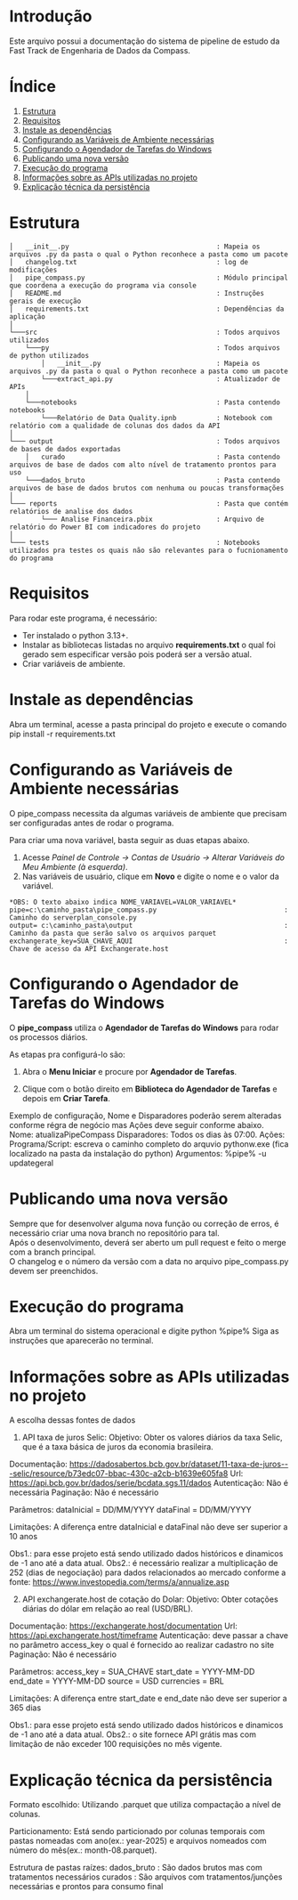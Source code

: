 # Introdução
Este arquivo possui a documentação do sistema de pipeline de estudo da Fast Track de Engenharia de Dados da Compass.

# Índice
1. [Estrutura](#estrutura)
2. [Requisitos](#requisitos)
3. [Instale as dependências](#instale-as-dependências)
4. [Configurando as Variáveis de Ambiente necessárias](#configurando-as-variáveis-de-ambiente-necessárias)
5. [Configurando o Agendador de Tarefas do Windows](#configurando-o-agendador-de-tarefas-do-windows)
6. [Publicando uma nova versão](#publicando-uma-nova-versão)
7. [Execução do programa](#execução-do-programa)
8. [Informações sobre as APIs utilizadas no projeto](#informações-sobre-as-apis-utilizadas-no-projeto)
9. [Explicação técnica da persistência](#explicação-técnica-da-persistência)

# Estrutura
```
│   __init__.py                                     : Mapeia os arquivos .py da pasta o qual o Python reconhece a pasta como um pacote
│   changelog.txt                                   : log de modificações
│   pipe_compass.py                                 : Módulo principal que coordena a execução do programa via console
│   README.md                                       : Instruções gerais de execução
│   requirements.txt                                : Dependências da aplicação
│
└───src                                             : Todos arquivos utilizados
    └───py                                          : Todos arquivos de python utilizados
        │   __init__.py                             : Mapeia os arquivos .py da pasta o qual o Python reconhece a pasta como um pacote
        └───extract_api.py                          : Atualizador de APIs
    │   
    └───notebooks                                   : Pasta contendo notebooks
        └───Relatório de Data Quality.ipnb          : Notebook com relatório com a qualidade de colunas dos dados da API
│
└─── output                                         : Todos arquivos de bases de dados exportadas
    │   curado                                      : Pasta contendo arquivos de base de dados com alto nível de tratamento prontos para uso
    └───dados_bruto                                 : Pasta contendo arquivos de base de dados brutos com nenhuma ou poucas transformações
│
└─── reports                                        : Pasta que contém relatórios de analise dos dados
        └─── Analise Financeira.pbix                : Arquivo de relatório do Power BI com indicadores do projeto
│
└─── tests                                          : Notebooks utilizados pra testes os quais não são relevantes para o fucnionamento do programa
```

# Requisitos
Para rodar este programa, é necessário:

- Ter instalado o python 3.13+.
- Instalar as bibliotecas listadas no arquivo **requirements.txt** o qual foi gerado sem especificar versão pois poderá ser a versão atual.
- Criar variáveis de ambiente.

# Instale as dependências 
Abra um terminal, acesse a pasta principal do projeto e execute o comando pip install -r requirements.txt

# Configurando as Variáveis de Ambiente necessárias
O pipe_compass necessita da algumas variáveis de ambiente que precisam ser configuradas antes de rodar o programa.

Para criar uma nova variável, basta seguir as duas etapas abaixo.

1. Acesse _Painel de Controle -> Contas de Usuário -> Alterar Variáveis do Meu Ambiente (à esquerda)_.
2. Nas variáveis de usuário, clique em **Novo** e digite o nome e o valor da variável.

```
*OBS: O texto abaixo indica NOME_VARIAVEL=VALOR_VARIAVEL*
pipe=c:\caminho_pasta\pipe_compass.py                                : Caminho do serverplan_console.py
output= c:\caminho_pasta\output                                      : Caminho da pasta que serão salvo os arquivos parquet
exchangerate_key=SUA_CHAVE_AQUI                                      : Chave de acesso da API Exchangerate.host
```
# Configurando o Agendador de Tarefas do Windows
O **pipe_compass** utiliza o **Agendador de Tarefas do Windows** para rodar os processos diários. 

As etapas pra configurá-lo são:

1. Abra o **Menu Iniciar** e procure por **Agendador de Tarefas**.

2. Clique com o botão direito em **Biblioteca do Agendador de Tarefas** e depois em **Criar Tarefa**.

Exemplo de configuração, Nome e Disparadores poderão serem alteradas conforme régra de negócio mas Ações deve seguir conforme abaixo.
Nome: atualizaPipeCompass 
Disparadores: Todos os dias às 07:00.
Ações:
    Programa/Script: escreva o caminho completo do arquvio pythonw.exe (fica localizado na pasta da instalação do python)
    Argumentos: %pipe% -u updategeral

# Publicando uma nova versão
Sempre que for desenvolver alguma nova função ou correção de erros, é necessário criar uma nova branch no repositório para tal.  
Após o desenvolvimento, deverá ser aberto um pull request e feito o merge com a branch principal.  
O changelog e o número da versão com a data no arquivo pipe_compass.py devem ser preenchidos.

# Execução do programa
Abra um terminal do sistema operacional e digite python %pipe%
Siga as instruções que aparecerão no terminal.

# Informações sobre as APIs utilizadas no projeto
A escolha dessas fontes de dados 

1. API taxa de juros Selic:
Objetivo: Obter os valores diários da taxa Selic, que é a taxa básica de juros da economia brasileira.

Documentação: https://dadosabertos.bcb.gov.br/dataset/11-taxa-de-juros---selic/resource/b73edc07-bbac-430c-a2cb-b1639e605fa8
Url: https://api.bcb.gov.br/dados/serie/bcdata.sgs.11/dados
Autenticação: Não é necessária
Paginação: Não é necessário

Parâmetros: 
dataInicial = DD/MM/YYYY
dataFinal   = DD/MM/YYYY

Limitações: A diferença entre dataInicial e dataFinal não deve ser superior a 10 anos

Obs1.: para esse projeto está sendo utilizado dados históricos e dinamicos de -1 ano até a data atual.
Obs2.: é necessário realizar a multiplicação de 252 (dias de negociação) para dados relacionados ao mercado conforme a fonte: https://www.investopedia.com/terms/a/annualize.asp

2. API exchangerate.host de cotação do Dolar:
Objetivo: Obter cotações diárias do dólar em relação ao real (USD/BRL).

Documentação: https://exchangerate.host/documentation
Url: https://api.exchangerate.host/timeframe
Autenticação: deve passar a chave no parâmetro access_key o qual é fornecido ao realizar cadastro no site
Paginação: Não é necessário

Parâmetros: 
access_key = SUA_CHAVE
start_date = YYYY-MM-DD
end_date = YYYY-MM-DD
source = USD
currencies = BRL

Limitações: A diferença entre start_date e end_date não deve ser superior a 365 dias

Obs1.: para esse projeto está sendo utilizado dados históricos e dinamicos de -1 ano até a data atual.
Obs2.: o site fornece API grátis mas com limitação de não exceder 100 requisições no mês vigente.

# Explicação técnica da persistência
Formato escolhido: Utilizando .parquet que utiliza compactação a nível de colunas.

Particionamento: Está sendo particionado por colunas temporais com pastas nomeadas com ano(ex.: year-2025) e arquivos nomeados com número do mês(ex.: month-08.parquet).

Estrutura de pastas raízes: 
dados_bruto                                   : São dados brutos mas com tratamentos necessários
curados                                       : São arquivos com tratamentos/junções necessárias e prontos para consumo final